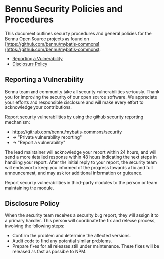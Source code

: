 # Bennu Security Policies and Procedures

This document outlines security procedures and general policies for the
Bennu Open Source projects as found on [https://github.com/bennu/mybatis-commons](https://github.com/bennu/mybatis-commons).

* [Reporting a Vulnerability](#reporting-a-vulnerability)
* [Disclosure Policy](#disclosure-policy)

## Reporting a Vulnerability

Bennu team and community take all security vulnerabilities seriously. 
Thank you for improving the security of our open source software.
We appreciate your efforts and responsible disclosure and will make every effort 
to acknowledge your contributions.

Report security vulnerabilities by using the github security reporting mechanism:
* https://github.com/bennu/mybatis-commons/security
* -> "Private vulnerability reporting"
* -> "Report a vulnerability"

The lead maintainer will acknowledge your report within 24 hours, and will
send a more detailed response within 48 hours indicating the next steps in
handling your report. After the initial reply to your report, the security
team will endeavor to keep you informed of the progress towards a fix and
full announcement, and may ask for additional information or guidance.

Report security vulnerabilities in third-party modules to the person or
team maintaining the module.

## Disclosure Policy

When the security team receives a security bug report, they will assign it
to a primary handler. This person will coordinate the fix and release
process, involving the following steps:

* Confirm the problem and determine the affected versions.
* Audit code to find any potential similar problems.
* Prepare fixes for all releases still under maintenance. These fixes
  will be released as fast as possible to NPM.